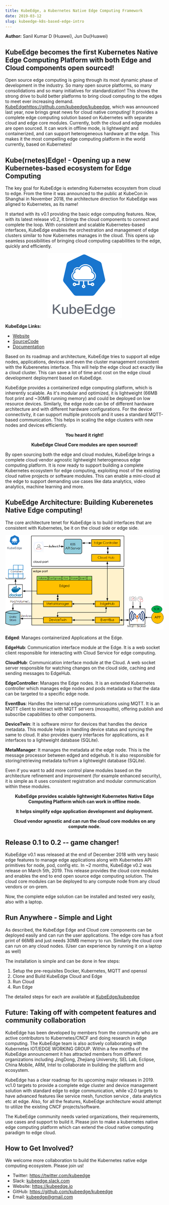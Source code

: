 ```yaml
---
title: KubeEdge, a Kubernetes Native Edge Computing Framework
date: 2019-03-12
slug: kubeedge-k8s-based-edge-intro
---
```


**Author:** Sanil Kumar D (Huawei), Jun Du(Huawei)

## KubeEdge becomes the first Kubernetes Native Edge Computing Platform with both Edge and Cloud components open sourced!

Open source edge computing is going through its most dynamic phase of development in the industry. So many open source platforms, so many consolidations and so many initiatives for standardization! This shows the strong drive to build better platforms to bring cloud computing to the edges to meet ever increasing demand. [KubeEdge]()https://github.com/kubeedge/kubeedge, which was announced last year, now brings great news for cloud native computing! It provides a complete edge computing solution based on Kubernetes with separate cloud and edge core modules. Currently, both the cloud and edge modules are open sourced. It can work in offline mode, is lightweight and containerized, and can support heterogeneous hardware at the edge. This makes it the most compelling edge computing platform in the world currently, based on Kubernetes!

## Kube(rnetes)Edge! - Opening up a new Kubernetes-based ecosystem for Edge Computing

The key goal for KubeEdge is extending Kubernetes ecosystem from cloud to edge. From the time it was announced to the public at KubeCon in Shanghai in November 2018, the architecture direction for KubeEdge was aligned to Kubernetes, as its name!

It started with its v0.1 providing the basic edge computing features. Now, with its latest release v0.2, it brings the cloud components to connect and complete the loop. With consistent and scalable Kubernetes-based interfaces, KubeEdge enables the orchestration and management of edge clusters similar to how Kubernetes manages in the cloud. This opens up seamless possibilities of bringing cloud computing capabilities to the edge, quickly and efficiently.

<p align="center">
<img src="/static/images/blog/2019-03-12-kubeedge-k8s-based-edge-intro/kubeedge-logo.png">
</p>

**KubeEdge Links:**

  - [Website](https://kubeedge.io)
  - [SourceCode](https://github.com/kubeedge/kubeedge)
  - [Documentation](https://docs.kubeedge.io)

Based on its roadmap and architecture, KubeEdge tries to support all edge nodes, applications, devices and even the cluster management consistent with the Kuberenetes interface. This will help the edge cloud act exactly like a cloud cluster. This can save a lot of time and cost on the edge cloud development deployment based on KubeEdge.

KubeEdge provides a containerized edge computing platform, which is inherently scalable. As it's modular and optimized, it is lightweight (66MB foot print and ~30MB running memory) and could be deployed on low resource devices. Similarly, the edge node can be of different hardware architecture and with different hardware configurations. For the device connectivity, it can support multiple protocols and it uses a standard MQTT-based communication. This helps in scaling the edge clusters with new nodes and devices efficiently. 

**<p align="center">You heard it right!</p>**
**<p align="center">KubeEdge Cloud Core modules are open sourced!</p>**

By open sourcing both the edge and cloud modules, KubeEdge brings a complete cloud vendor agnostic lightweight heterogeneous edge computing platform. It is now ready to support building a complete Kubernetes ecosystem for edge computing, exploiting most of the existing cloud native projects or software modules. This can enable a mini-cloud at the edge to support demanding use cases like data analytics, video analytics, machine learning and more.

## KubeEdge Architecture: Building Kuberenetes Native Edge computing!

The core architecture tenet for KubeEdge is to build interfaces that are consistent with Kubernetes, be it on the cloud side or edge side. 

<p align="center">
<img src="/static/images/blog/2019-03-12-kubeedge-k8s-based-edge-intro/kubeedge-highlevel-arch.png">
</p>

**Edged**: Manages containerized Applications at the Edge.

**EdgeHub**: Communication interface module at the Edge. It is a web socket client responsible for interacting with Cloud Service for edge computing. 

**CloudHub**: Communication interface module at the Cloud. A web socket server responsible for watching changes on the cloud side, caching and sending messages to EdgeHub.

**EdgeController**: Manages the Edge nodes. It is an extended Kubernetes controller which manages edge nodes and pods metadata so that the data can be targeted to a specific edge node.

**EventBus**: Handles the internal edge communications using MQTT. It is an MQTT client to interact with MQTT servers (mosquitto), offering publish and subscribe capabilities to other components.

**DeviceTwin**: It is software mirror for devices that handles the device metadata. This module helps in handling device status and syncing the same to cloud. It also provides query interfaces for applications, as it interfaces to a lightweight database (SQLite).

**MetaManager**: It manages the metadata at the edge node. This is the message processor between edged and edgehub. It is also responsible for storing/retrieving metadata to/from a lightweight database (SQLite).

Even if you want to add more control plane modules based on the architecture refinement and improvement (for example enhanced security), it is simple as it uses consistent registration and modular communication within these modules.

**<p align="center">KubeEdge provides scalable lightweight Kubernetes Native Edge Computing Platform which can work in offline mode.</p>** 

**<p align="center">It helps simplify edge application development and deployment.</p>**

**<p align="center">Cloud vendor agnostic and can run the cloud core modules on any compute node.</p>**

## Release 0.1 to 0.2 -- game changer!

KubeEdge v0.1 was released at the end of December 2018 with very basic edge features to manage edge applications along with Kubernetes API primitives for node, pod, config etc. In ~2 months, KubeEdge v0.2 was release on March 5th, 2019. This release provides the cloud core modules and enables the end to end open source edge computing solution. The cloud core modules can be deployed to any compute node from any cloud vendors or on-prem.

Now, the complete edge solution can be installed and tested very easily, also with a laptop.

## Run Anywhere - Simple and Light

As described, the KubeEdge Edge and Cloud core components can be deployed easily and can run the user applications. The edge core has a foot print of 66MB and just needs 30MB memory to run. Similarly the cloud core can run on any cloud nodes. (User can experience by running it on a laptop as well)

The installation is simple and can be done in few steps:

  1. Setup the pre-requisites Docker, Kubernetes, MQTT and openssl
  2. Clone and Build KubeEdge Cloud and Edge
  3. Run Cloud  
  4. Run Edge

The detailed steps for each are available at [KubeEdge/kubeedge](https://github.com/kubeedge/kubeedge)

## Future: Taking off with competent features and community collaboration

KubeEdge has been developed by members from the community who are active contributors to Kubernetes/CNCF and doing research in edge computing. The KubeEdge team is also actively collaborating with Kubernetes IOT/EDGE WORKING GROUP. Within a few months of the KubeEdge announcement it has attracted members from different organizations including JingDong, Zhejiang University, SEL Lab, Eclipse, China Mobile, ARM, Intel to collaborate in building the platform and ecosystem.

KubeEdge has a clear roadmap for its upcoming major releases in 2019. vc1.0 targets to provide a complete edge cluster and device management solution with standard edge to edge communication, while v2.0 targets to have advanced features like service mesh, function service , data analytics etc at edge. Also, for all the features, KubeEdge architecture would attempt to utilize the existing CNCF projects/software.

The KubeEdge community needs varied organizations, their requirements, use cases and support to build it. Please join to make a kubernetes native edge computing platform which can extend the cloud native computing paradigm to edge cloud.

## How to Get Involved?

We welcome more collaboration to build the Kubernetes native edge computing ecosystem. Please join us!

- Twitter: https://twitter.com/kubeedge
- Slack: [kubeedge.slack.com](mailto:kubeedge.slack.com)
- Website: https://kubeedge.io
- GitHub: https://github.com/kubeedge/kubeedge
- Email: [kubeedge@gmail.com](mailto:kubeedge@gmail.com)
